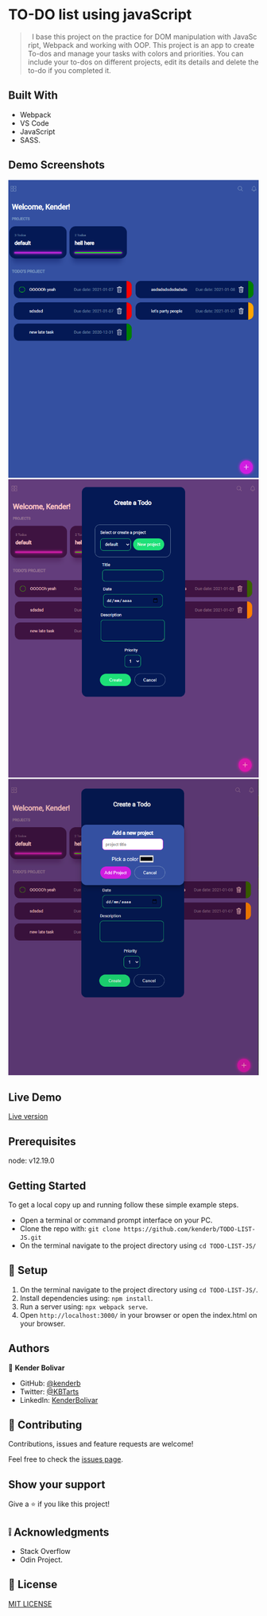 # TO-DO list using javaScript

>   I base this project on the practice for DOM manipulation with JavaScript, Webpack and working with OOP. This project is an app to create To-dos and manage your tasks with colors and priorities. You can include your to-dos on different projects, edit its details and delete the to-do if you completed it.

## Built With

- Webpack
- VS Code
- JavaScript
- SASS.

## Demo Screenshots

![screenshot](Capture_one.PNG)
![screenshot](Capture_two.PNG)
![screenshot](Capture_three.PNG)

## Live Demo

[Live version](https://rawcdn.githack.com/kenderb/TODO-LIST-JS/42368e1225c956afe7413281c42a01633fba074e/dist/index.html)

## Prerequisites

node: v12.19.0
## Getting Started
To get a local copy up and running follow these simple example steps.

- Open a terminal or command prompt interface on your PC.
- Clone the repo with: `git clone https://github.com/kenderb/TODO-LIST-JS.git`
- On the terminal navigate to the project directory using `cd TODO-LIST-JS/`

## 📝 Setup

1. On the terminal navigate to the project directory using `cd TODO-LIST-JS/`.
2. Install dependencies using: `npm install`.
2. Run a server using: `npx webpack serve`.
3. Open `http://localhost:3000/` in your browser or open the index.html on your browser.

## Authors

👤 **Kender Bolivar**

- GitHub: [@kenderb](https://github.com/ken)
- Twitter: [@KBTarts](https://twitter.com/KBTarts )
- LinkedIn: [KenderBolivar](https://www.linkedin.com/in/kender-bolivar-1736086b/ )


## 🤝 Contributing

Contributions, issues and feature requests are welcome!

Feel free to check the [issues page](https://github.com/kenderb/TODO-LIST-JS/issues).

## Show your support

Give a ⭐️ if you like this project!

## :grey_exclamation: Acknowledgments

- Stack Overflow
- Odin Project.

## 📝 License

[MIT LICENSE](LICENSE)
